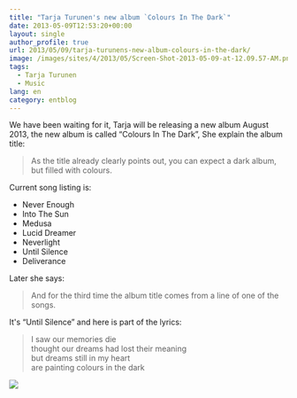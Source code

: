 ```yaml
---
title: "Tarja Turunen's new album `Colours In The Dark`"
date: 2013-05-09T12:53:20+00:00
layout: single
author_profile: true
url: 2013/05/09/tarja-turunens-new-album-colours-in-the-dark/
image: /images/sites/4/2013/05/Screen-Shot-2013-05-09-at-12.09.57-AM.png
tags:
  - Tarja Turunen
  - Music
lang: en
category: entblog
---
```

We have been waiting for it, Tarja will be releasing a new album August 2013, the new album is called “Colours In The Dark”, She explain the album title:

> As the title already clearly points out, you can expect a dark album, but filled with colours.

Current song listing is:

* Never Enough
* Into The Sun
* Medusa
* Lucid Dreamer
* Neverlight
* Until Silence
* Deliverance

Later she says:

> And for the third time the album title comes from a line of one of the songs.

It's “Until Silence” and here is part of the lyrics:

>I saw our memories die\
>thought our dreams had lost their meaning\
>but dreams still in my heart\
>are painting colours in the dark

![](/images/2013/05/Screen-Shot-2013-05-09-at-12.09.57-AM.png)
